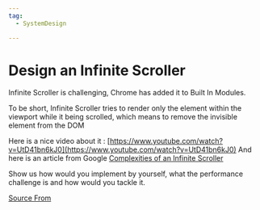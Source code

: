 ```yaml
---
tag:
  - SystemDesign

---
```

  
# Design an Infinite Scroller

Infinite Scroller is challenging, Chrome has added it to Built In Modules.

To be short, Infinite Scroller tries to render only the element within the viewport while it being scrolled, which means to remove the invisible element from the DOM

Here is a nice video about it : [https://www.youtube.com/watch?v=UtD41bn6kJ0](https://www.youtube.com/watch?v=UtD41bn6kJ0) And here is an article from Google [Complexities of an Infinite Scroller](https://developers.google.com/web/updates/2016/07/infinite-scroller)

Show us how would you implement by yourself, what the performance challenge is and how would you tackle it.


[Source From](https://bigfrontend.dev/design/Designa-an-Infinite-Scroller)

  